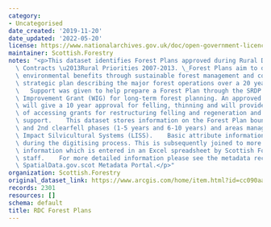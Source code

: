 ```yaml
---
category:
- Uncategorised
date_created: '2019-11-20'
date_updated: '2022-05-20'
license: https://www.nationalarchives.gov.uk/doc/open-government-licence/version/3/
maintainer: Scottish.Forestry
notes: "<p>This dataset identifies Forest Plans approved during Rural Development\
  \ Contracts \u2013Rural Priorities 2007-2013. \_Forest Plans aim to deliver long-term\
  \ environmental benefits through sustainable forest management and consists of a\
  \ strategic plan describing the major forest operations over a 20 year period. \
  \   Support was given to help prepare a Forest Plan through the SRDP's Woodland\
  \ Improvement Grant (WIG) for long-term forest planning. An approved Forest Plan\
  \ will give a 10 year approval for felling, thinning and will provide the means\
  \ of accessing grants for restructuring felling and regeneration and other grant\
  \ support.    This dataset stores information on the Forest Plan boundary, the 1st\
  \ and 2nd clearfell phases (1-5 years and 6-10 years) and areas managed under Low\
  \ Impact Silvicultural Systems (LISS).    Basic attribute information is captured\
  \ during the digitising process. This is subsequently joined to more comprehensive\
  \ information which is entered in an Excel spreadsheet by Scottish Forestry Conservancy\
  \ staff.    For more detailed information please see the metadata record on Scotland's\
  \ SpatialData.gov.scot Metadata Portal.</p>"
organization: Scottish.Forestry
original_dataset_link: https://www.arcgis.com/home/item.html?id=cc090aae9b7f4d65888f9f401e2bca8e
records: 2301
resources: []
schema: default
title: RDC Forest Plans
---
```

